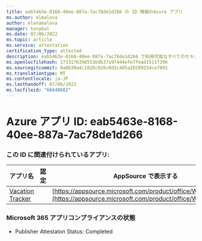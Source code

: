 ```yaml
---
title: eab5463e-8168-40ee-887a-7ac78de1d266 の ID 情報のAzure アプリ
ms.author: elmalova
author: elenamalova
manager: tonybal
ms.date: 07/06/2022
ms.topic: article
ms.service: attestation
certification_type: attested
description: eab5463e-8168-40ee-887a-7ac78de1d266 で利用可能なすべてのセキュリティとコンプライアンス情報。
ms.openlocfilehash: 1733176398553bdb37a97444efe7fead1511f396
ms.sourcegitcommit: 0a0b39a4c1826c026c0d3c405a20209254ce7891
ms.translationtype: MT
ms.contentlocale: ja-JP
ms.lasthandoff: 07/06/2022
ms.locfileid: "66648682"
---
```

# <a name="azure-app-id-eab5463e-8168-40ee-887a-7ac78de1d266"></a>Azure アプリ ID: eab5463e-8168-40ee-887a-7ac78de1d266


### <a name="apps-associated-with-this-id"></a>この ID に関連付けられているアプリ:
| **アプリ名** | **認定** | **AppSource で表示する** |
|--------------|---------------|-----------------------|
| [Vacation Tracker](../forward/WA200002167.md) |  | [https://appsource.microsoft.com/product/office/WA200002167](https://appsource.microsoft.com/product/office/WA200002167) |

### <a name="microsoft-365-app-compliance-status"></a>Microsoft 365 アプリコンプライアンスの状態
- Publisher Attestaton Status: Completed
